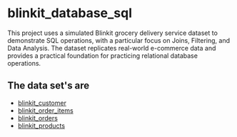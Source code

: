 # blinkit_database_sql
This project uses a simulated Blinkit grocery delivery service dataset to demonstrate SQL operations, with a particular focus on Joins, Filtering, and Data Analysis. The dataset replicates real-world e-commerce data and provides a practical foundation for practicing relational database operations.
## The data set's are
- <a href="https://github.com/sakshi4912/blinkit_database_sql/blob/main/blinkit_customers.csv">blinkit_customer<a>
- <a href="https://github.com/sakshi4912/blinkit_database_sql/blob/main/blinkit_order_items.csv">blinkit_order_items<a>
- <a href="https://github.com/sakshi4912/blinkit_database_sql/blob/main/blinkit_orders.csv">blinkit_orders<a>
- <a href="https://github.com/sakshi4912/blinkit_database_sql/blob/main/blinkit_products.csv">blinkit_products<a>
